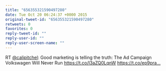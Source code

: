 ```yaml
---
title: "656355321590497280"
date: Tue Oct 20 06:24:37 +0000 2015
original-tweet-id: "656355321590497280"
retweets: 0
favorites: 0
reply-tweet-id: ""
reply-user-id: ""
reply-user-screen-name: ""
---
```

RT <a href="https://twitter.com/calipitchel">@calipitchel</a>: Good marketing is telling the truth: The Ad Campaign Volkswagen Will Never Run <a href="https://t.co/I3aZQ0LqnW">https://t.co/I3aZQ0LqnW</a> https://t.co/ep9pra…
